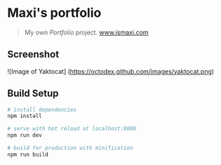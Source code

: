 # Maxi's portfolio

> My own *Portfolio* project. www.ismaxi.com

## Screenshot

![Image of Yaktocat]
(https://octodex.github.com/images/yaktocat.png)

## Build Setup

``` bash
# install dependencies
npm install

# serve with hot reload at localhost:8080
npm run dev

# build for production with minification
npm run build

```
